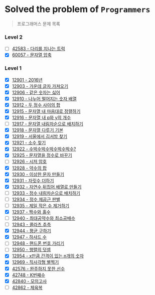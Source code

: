 # Solved the problem of `Programmers`
> 프로그래머스 문제 목록

### Level 2
- [ ] [42583 - 다리를 지나는 트럭](https://programmers.co.kr/learn/courses/30/lessons/42583)
- [x] [60057 - 문자열 압축](https://programmers.co.kr/learn/courses/30/lessons/60057)

### Level 1
- [x] [12901 - 2016년](https://programmers.co.kr/learn/courses/30/lessons/12901)
- [x] [12903 - 가운데 글자 가져오기](https://programmers.co.kr/learn/courses/30/lessons/12903)
- [x] [12906 - 같은 숫자는 싫어](https://programmers.co.kr/learn/courses/30/lessons/12906)
- [x] [12910 - 나누어 떨어지는 숫자 배열](https://programmers.co.kr/learn/courses/30/lessons/12910)
- [x] [12912 - 두 정수 사이의 합](https://programmers.co.kr/learn/courses/30/lessons/12912)
- [x] [12915 - 문자열 내 마음대로 정렬하기](https://programmers.co.kr/learn/courses/30/lessons/12915)
- [x] [12916 - 문자열 내 p와 y의 개수](https://programmers.co.kr/learn/courses/30/lessons/12916)
- [ ] [12917 - 문자열 내림차순으로 배치하기](https://programmers.co.kr/learn/courses/30/lessons/12917)
- [x] [12918 - 문자열 다루기 기본](https://programmers.co.kr/learn/courses/30/lessons/12918)
- [x] [12919 - 서울에서 김서방 찾기](https://programmers.co.kr/learn/courses/30/lessons/12919)
- [x] [12921 - 소수 찾기](https://programmers.co.kr/learn/courses/30/lessons/12921)
- [x] [12922 - 수박수박수박수박수박수?](https://programmers.co.kr/learn/courses/30/lessons/12922)
- [x] [12925 - 문자열을 정수로 바꾸기](https://programmers.co.kr/learn/courses/30/lessons/12925)
- [ ] [12926 - 시저 암호](https://programmers.co.kr/learn/courses/30/lessons/12926)
- [x] [12928 - 약수의 합](https://programmers.co.kr/learn/courses/30/lessons/12928)
- [x] [12930 - 이상한 문자 만들기](https://programmers.co.kr/learn/courses/30/lessons/12930)
- [x] [12931 - 자릿수 더하기](https://programmers.co.kr/learn/courses/30/lessons/12931)
- [x] [12932 - 자연수 뒤집어 배열로 만들기](https://programmers.co.kr/learn/courses/30/lessons/12932)
- [ ] [12933 - 정수 내림차순으로 배치하기](https://programmers.co.kr/learn/courses/30/lessons/12933)
- [ ] [12934 - 정수 제곱근 판별](https://programmers.co.kr/learn/courses/30/lessons/12934)
- [ ] [12935 - 제일 작은 수 제거하기](https://programmers.co.kr/learn/courses/30/lessons/12935)
- [x] [12937 - 짝수와 홀수](https://programmers.co.kr/learn/courses/30/lessons/12937)
- [ ] [12940 - 최대공약수와 최소공배수](https://programmers.co.kr/learn/courses/30/lessons/12940)
- [ ] [12943 - 콜라츠 추측](https://programmers.co.kr/learn/courses/30/lessons/12943)
- [x] [12944 - 평균 구하기](https://programmers.co.kr/learn/courses/30/lessons/12944)
- [x] [12947 - 하샤드 수](https://programmers.co.kr/learn/courses/30/lessons/12947)
- [ ] [12948 - 핸드폰 번호 가리기](https://programmers.co.kr/learn/courses/30/lessons/12948)
- [ ] [12950 - 행렬의 덧셈](https://programmers.co.kr/learn/courses/30/lessons/12950)
- [x] [12954 - x만큼 간격이 있는 n개의 숫자](https://programmers.co.kr/learn/courses/30/lessons/12954)
- [x] [12969 - 직사각형 별찍기](https://programmers.co.kr/learn/courses/30/lessons/12969)
- [x] [42576 - 완주하지 못한 선수](https://programmers.co.kr/learn/courses/30/lessons/42576)
- [x] [42748 - K번째수](https://programmers.co.kr/learn/courses/30/lessons/42748)
- [x] [42840 - 모의고사](https://programmers.co.kr/learn/courses/30/lessons/42840)
- [ ] [42862 - 체육복](https://programmers.co.kr/learn/courses/30/lessons/42862)
